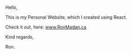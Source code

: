Hello,

This is my Personal Website, which I created using React.

Check it out, here: www.RonMadan.ca

Kind regards,

Ron.
